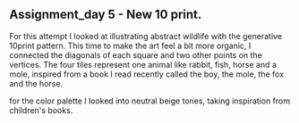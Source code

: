 
## Assignment_day 5 - New 10 print.


For this attempt I looked at illustrating abstract wildlife with the generative 10print pattern. This time to make the art feel a bit more organic, I connected the diagonals of each square and two other points on the vertices. The four tiles represent one animal like rabbit, fish, horse and a mole, inspired from a book I read recently called the boy, the mole, the fox and the horse.


for the color palette I looked into neutral beige tones, taking inspiration from children's books.

